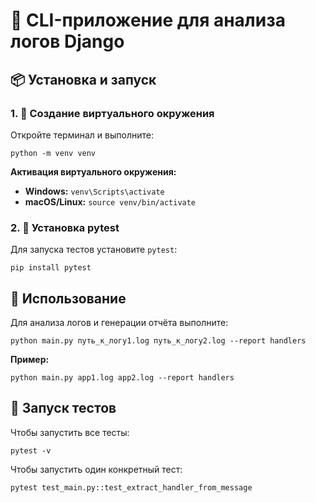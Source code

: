 <!DOCTYPE html>
<html lang="ru">
<head>
  <meta charset="UTF-8">
  <title>README — Анализ логов Django</title>
</head>
<body>
  <h1>📝 CLI-приложение для анализа логов Django</h1>

  <h2>📦 Установка и запуск</h2>

  <h3>1. 🔧 Создание виртуального окружения</h3>
  <p>Откройте терминал и выполните:</p>
  <pre><code>python -m venv venv</code></pre>

  <p><strong>Активация виртуального окружения:</strong></p>
  <ul>
    <li><strong>Windows:</strong> <code>venv\Scripts\activate</code></li>
    <li><strong>macOS/Linux:</strong> <code>source venv/bin/activate</code></li>
  </ul>

  <h3>2. 🧪 Установка pytest</h3>
  <p>Для запуска тестов установите <code>pytest</code>:</p>
  <pre><code>pip install pytest</code></pre>

  <h2>🚀 Использование</h2>
  <p>Для анализа логов и генерации отчёта выполните:</p>
  <pre><code>python main.py путь_к_логу1.log путь_к_логу2.log --report handlers</code></pre>

  <p><strong>Пример:</strong></p>
  <pre><code>python main.py app1.log app2.log --report handlers</code></pre>

  <h2>🧪 Запуск тестов</h2>
  <p>Чтобы запустить все тесты:</p>
  <pre><code>pytest -v</code></pre>

  <p>Чтобы запустить один конкретный тест:</p>
  <pre><code>pytest test_main.py::test_extract_handler_from_message</code></pre>
</body>
</html>
